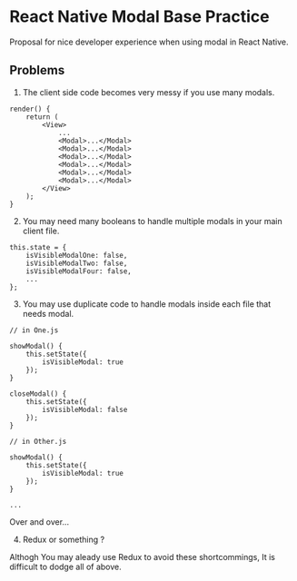 # React Native Modal Base Practice

Proposal for nice developer experience when using modal in React Native.

## Problems

1. The client side code becomes very messy if you use many modals.

```
render() {
    return (
        <View>
            ...
            <Modal>...</Modal>
            <Modal>...</Modal>
            <Modal>...</Modal>
            <Modal>...</Modal>
            <Modal>...</Modal>
            <Modal>...</Modal>
        </View>
    );    
}
```

2. You may need many booleans to handle multiple modals in your main client file.
```
this.state = {
    isVisibleModalOne: false,
    isVisibleModalTwo: false,
    isVisibleModalFour: false,
    ...    
};
```

3. You may use duplicate code to handle modals inside each file that needs modal.
```
// in One.js

showModal() {
    this.setState({
        isVisibleModal: true    
    });    
}

closeModal() {
    this.setState({
        isVisibleModal: false    
    });
}
```

```
// in Other.js

showModal() {
    this.setState({
        isVisibleModal: true    
    });
}

...
```

Over and over...

4. Redux or something ?

Althogh You may aleady use Redux to avoid these shortcommings, It is difficult to dodge all of above.













